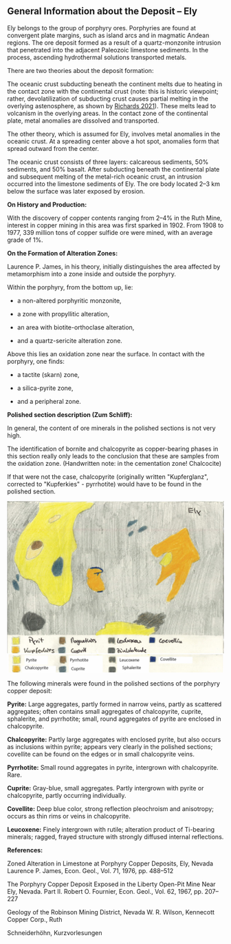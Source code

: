 ## General Information about the Deposit – Ely

Ely belongs to the group of porphyry ores. Porphyries are found at convergent plate margins, such as island arcs and in magmatic Andean regions. The ore deposit formed as a result of a quartz-monzonite intrusion that penetrated into the adjacent Paleozoic limestone sediments. 
In the process, ascending hydrothermal solutions transported metals.

There are two theories about the deposit formation:

The oceanic crust subducting beneath the continent melts due to heating in the contact zone with the continental crust (note: this is historic viewpoint; rather, devolatilization of subducting crust causes partial melting in the overlying astenosphere, as shown by [Richards 2021](https://pubs.geoscienceworld.org/gsa/geosphere/article/18/1/130/609629/Porphyry-copper-deposit-formation-in-arcs-What-are)). These melts lead to volcanism in the overlying areas. In the contact zone of the continental plate, metal anomalies are dissolved and transported.

The other theory, which is assumed for Ely, involves metal anomalies in the oceanic crust. At a spreading center above a hot spot, anomalies form that spread outward from the center.

The oceanic crust consists of three layers: calcareous sediments, 50% sediments, and 50% basalt. After subducting beneath the continental plate and subsequent melting of the metal-rich oceanic crust, an intrusion occurred into the limestone sediments of Ely. The ore body located 2–3 km below the surface was later exposed by erosion.

**On History and Production:**

With the discovery of copper contents ranging from 2–4% in the Ruth Mine, interest in copper mining in this area was first sparked in 1902. From 1908 to 1977, 339 million tons of copper sulfide ore were mined, with an average grade of 1%.

**On the Formation of Alteration Zones:**

Laurence P. James, in his theory, initially distinguishes the area affected by metamorphism into a zone inside and outside the porphyry.

Within the porphyry, from the bottom up, lie:

* a non-altered porphyritic monzonite,

* a zone with propyllitic alteration,

* an area with biotite-orthoclase alteration,

* and a quartz-sericite alteration zone.

Above this lies an oxidation zone near the surface.
In contact with the porphyry, one finds:

* a tactite (skarn) zone,

* a silica-pyrite zone,

* and a peripheral zone.

**Polished section description (Zum Schliff):**

In general, the content of ore minerals in the polished sections is not very high.

The identification of bornite and chalcopyrite as copper-bearing phases in this section really only leads to the conclusion that these are samples from the oxidation zone. (Handwritten note: in the cementation zone! Chalcocite)

If that were not the case, chalcopyrite (originally written "Kupferglanz", corrected to "Kupferkies" - pyrrhotite) would have to be found in the polished section.
 
![Ely](https://github.com/DinaKlim/OD_RL_notes/blob/main/RL_notes/13_Ely/13%20Ely.jpg)

The following minerals were found in the polished sections of the porphyry copper deposit:

**Pyrite:**
Large aggregates, partly formed in narrow veins, partly as scattered aggregates; often contains small aggregates of chalcopyrite, cuprite, sphalerite, and pyrrhotite; small, round aggregates of pyrite are enclosed in chalcopyrite.

**Chalcopyrite:**
Partly large aggregates with enclosed pyrite, but also occurs as inclusions within pyrite; appears very clearly in the polished sections; covellite can be found on the edges or in small chalcopyrite veins.

**Pyrrhotite:**
Small round aggregates in pyrite, intergrown with chalcopyrite. Rare.

**Cuprite:**
Gray-blue, small aggregates. Partly intergrown with pyrite or chalcopyrite, partly occurring individually.

**Covellite:**
Deep blue color, strong reflection pleochroism and anisotropy; occurs as thin rims or veins in chalcopyrite.

**Leucoxene:**
Finely intergrown with rutile; alteration product of Ti-bearing minerals; ragged, frayed structure with strongly diffused internal reflections.

**References:**

Zoned Alteration in Limestone at Porphyry Copper Deposits, Ely, Nevada
Laurence P. James, Econ. Geol., Vol. 71, 1976, pp. 488–512

The Porphyry Copper Deposit Exposed in the Liberty Open-Pit Mine Near Ely, Nevada. Part II.
Robert O. Fournier, Econ. Geol., Vol. 62, 1967, pp. 207–227

Geology of the Robinson Mining District, Nevada
W. R. Wilson, Kennecott Copper Corp., Ruth

Schneiderhöhn, Kurzvorlesungen

